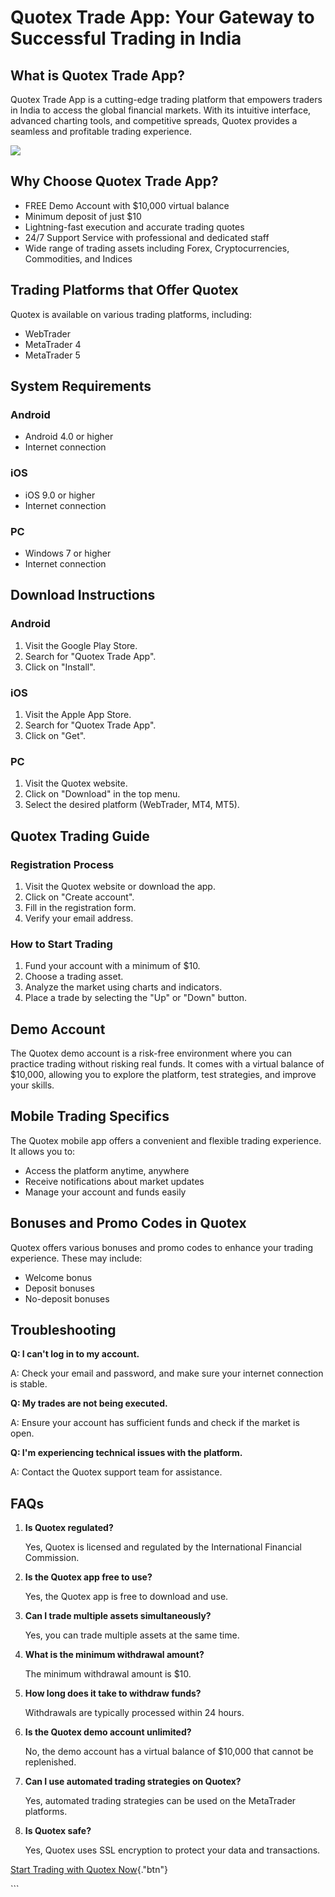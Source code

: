 # Quotex Trade App: Your Gateway to Successful Trading in India

## What is Quotex Trade App?

Quotex Trade App is a cutting-edge trading platform that empowers
traders in India to access the global financial markets. With its
intuitive interface, advanced charting tools, and competitive spreads,
Quotex provides a seamless and profitable trading experience.

[![](https://static.quotex.io/files/1_en/300_250.jpg)](https://traff.sbs/brokerqxsignupf)

## Why Choose Quotex Trade App?

-   FREE Demo Account with \$10,000 virtual balance
-   Minimum deposit of just \$10
-   Lightning-fast execution and accurate trading quotes
-   24/7 Support Service with professional and dedicated staff
-   Wide range of trading assets including Forex, Cryptocurrencies,
    Commodities, and Indices

## Trading Platforms that Offer Quotex

Quotex is available on various trading platforms, including:

-   WebTrader
-   MetaTrader 4
-   MetaTrader 5

## System Requirements

### Android

-   Android 4.0 or higher
-   Internet connection

### iOS

-   iOS 9.0 or higher
-   Internet connection

### PC

-   Windows 7 or higher
-   Internet connection

## Download Instructions

### Android

1.  Visit the Google Play Store.
2.  Search for "Quotex Trade App".
3.  Click on "Install".

### iOS

1.  Visit the Apple App Store.
2.  Search for "Quotex Trade App".
3.  Click on "Get".

### PC

1.  Visit the Quotex website.
2.  Click on "Download" in the top menu.
3.  Select the desired platform (WebTrader, MT4, MT5).

## Quotex Trading Guide

### Registration Process

1.  Visit the Quotex website or download the app.
2.  Click on "Create account".
3.  Fill in the registration form.
4.  Verify your email address.

### How to Start Trading

1.  Fund your account with a minimum of \$10.
2.  Choose a trading asset.
3.  Analyze the market using charts and indicators.
4.  Place a trade by selecting the "Up" or "Down" button.

## Demo Account

The Quotex demo account is a risk-free environment where you can
practice trading without risking real funds. It comes with a virtual
balance of \$10,000, allowing you to explore the platform, test
strategies, and improve your skills.

## Mobile Trading Specifics

The Quotex mobile app offers a convenient and flexible trading
experience. It allows you to:

-   Access the platform anytime, anywhere
-   Receive notifications about market updates
-   Manage your account and funds easily

## Bonuses and Promo Codes in Quotex

Quotex offers various bonuses and promo codes to enhance your trading
experience. These may include:

-   Welcome bonus
-   Deposit bonuses
-   No-deposit bonuses

## Troubleshooting

**Q: I can\'t log in to my account.**

A: Check your email and password, and make sure your internet connection
is stable.

**Q: My trades are not being executed.**

A: Ensure your account has sufficient funds and check if the market is
open.

**Q: I\'m experiencing technical issues with the platform.**

A: Contact the Quotex support team for assistance.

## FAQs

1.  **Is Quotex regulated?**

    Yes, Quotex is licensed and regulated by the International Financial
    Commission.

2.  **Is the Quotex app free to use?**

    Yes, the Quotex app is free to download and use.

3.  **Can I trade multiple assets simultaneously?**

    Yes, you can trade multiple assets at the same time.

4.  **What is the minimum withdrawal amount?**

    The minimum withdrawal amount is \$10.

5.  **How long does it take to withdraw funds?**

    Withdrawals are typically processed within 24 hours.

6.  **Is the Quotex demo account unlimited?**

    No, the demo account has a virtual balance of \$10,000 that cannot
    be replenished.

7.  **Can I use automated trading strategies on Quotex?**

    Yes, automated trading strategies can be used on the MetaTrader
    platforms.

8.  **Is Quotex safe?**

    Yes, Quotex uses SSL encryption to protect your data and
    transactions.

[Start Trading with Quotex
Now](\%22https://traff.sbs/quotexonelink\%22){."btn"}

\`\`\`

